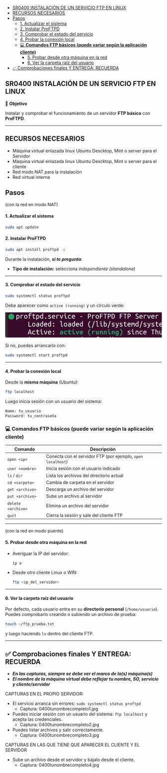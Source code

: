 - [SR0400 INSTALACIÓN DE UN SERVICIO FTP EN LINUX](#sr0400-instalación-de-un-servicio-ftp-en-linux)
- [RECURSOS NECESARIOS](#recursos-necesarios)
- [Pasos](#pasos)
    - [1. Actualizar el sistema](#1-actualizar-el-sistema)
    - [2. Instalar ProFTPD](#2-instalar-proftpd)
    - [3. Comprobar el estado del servicio](#3-comprobar-el-estado-del-servicio)
    - [4. Probar la conexión local](#4-probar-la-conexión-local)
  - [💻 **Comandos FTP básicos (puede variar según la aplicación cliente)**](#-comandos-ftp-básicos-puede-variar-según-la-aplicación-cliente)
    - [5. Probar desde otra máquina en la red](#5-probar-desde-otra-máquina-en-la-red)
    - [6. Ver la carpeta raíz del usuario](#6-ver-la-carpeta-raíz-del-usuario)
- [✅ Comprobaciones finales Y ENTREGA: RECUERDA](#-comprobaciones-finales-y-entrega-recuerda)

## SR0400 INSTALACIÓN DE UN SERVICIO FTP EN LINUX

🧩 **Objetivo**

Instalar y comprobar el funcionamiento de un servidor **FTP básico** con **ProFTPD**.

---

## RECURSOS NECESARIOS
- Máquina virtual enlazada linux Ubuntu Descktop, Mint o server para el Servidor
- Máquina virtual enlazada linux Ubuntu Descktop, Mint o server para el cliente
- Red modo NAT para la instalación
- Red virtual interna

## Pasos

(con la red en modo NAT)

#### 1. Actualizar el sistema

```bash
sudo apt update
```

#### 2. Instalar ProFTPD

```bash
sudo apt install proftpd -y
```

Durante la instalación, ***si te pregunta***:

* **Tipo de instalación:** selecciona *independiente (standalone)*

---

#### 3. Comprobar el estado del servicio

```bash
sudo systemctl status proftpd
```

Debe aparecer como `active (running)` y un círculo verde:

![alt text](image.png)

Si no, puedes arrancarlo con:

```bash
sudo systemctl start proftpd
```

---

#### 4. Probar la conexión local

Desde la **misma máquina** (Ubuntu):

```bash
ftp localhost
```

Luego inicia sesión con un usuario del sistema:

```
Name: tu_usuario
Password: tu_contraseña
```

### 💻 **Comandos FTP básicos (puede variar según la aplicación cliente)**

| Comando            | Descripción                                                 |
| ------------------ | ----------------------------------------------------------- |
| `open <ip>`        | Conecta con el servidor FTP (por ejemplo, `open localhost`) |
| `user <nombre>`    | Inicia sesión con el usuario indicado                       |
| `ls` / `dir`       | Lista los archivos del directorio actual                    |
| `cd <carpeta>`     | Cambia de carpeta en el servidor                            |
| `get <archivo>`    | Descarga un archivo del servidor                            |
| `put <archivo>`    | Sube un archivo al servidor                                 |
| `delete <archivo>` | Elimina un archivo del servidor                             |
| `quit`             | Cierra la sesión y sale del cliente FTP                     |


---

(con la red en modo puente)

#### 5. Probar desde otra máquina en la red

* Averiguar la IP del servidor:

  ```bash
  ip a
  ```
* Desde otro cliente Linux o WIN:

  ```bash
  ftp <ip_del_servidor>
  ```

---

#### 6. Ver la carpeta raíz del usuario

Por defecto, cada usuario entra en su **directorio personal** (`/home/usuario`).
Puedes comprobarlo creando o subiendo un archivo de prueba:

```bash
touch ~/ftp_prueba.txt
```

y luego haciendo `ls` dentro del cliente FTP.

---


## ✅ Comprobaciones finales Y ENTREGA: RECUERDA

* ***En las capturas, siempre se debe ver el marco de la(s) máquina(s)***
* ***El nombre de la máquina virtual debe reflejar tu nombre, SO, servicio y cliente/servidor***

CAPTURAS EN EL PROPIO SERVIDOR:
* El servicio arranca sin errores: `sudo systemctl status proftpd`
  * Captura: 0400tunombrecompleto1.jpg
* Puedes iniciar sesión con un usuario del sistema: `ftp localhost` y acepta las credenciales.
  * Captura: 0400tunombrecompleto2.jpg
* Puedes listar archivos y salir correctamente.
  * Captura: 0400tunombrecompleto3.jpg

CAPTURAS EN LAS QUE TIENE QUE APARECER EL CLIENTE Y EL SERVIDOR
* Sube un archivo desde el servidor y bájalo desde el cliente.
  * Captura: 0400tunombrecompleto4.jpg

